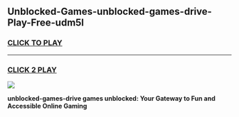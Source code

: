 
## Unblocked-Games-unblocked-games-drive-Play-Free-udm5l
<h3>
<a href="https://premium76.site?title=unblocked-games-drive&ref=21A">CLICK TO PLAY</a></h3>
<hr>

<h3>
<a href="https://premium76.site?title=unblocked-games-drive&ref=21A">CLICK 2 PLAY</a>
  
</h3>

<a href="https://premium76.site?title=unblocked-games-drive&ref=21A"><img src="https://clearcache.store/games.png"></a>


**unblocked-games-drive games unblocked: Your Gateway to Fun and Accessible Online Gaming**
